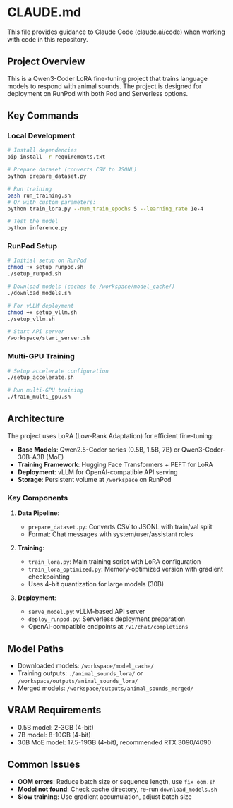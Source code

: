# CLAUDE.md

This file provides guidance to Claude Code (claude.ai/code) when working with code in this repository.

## Project Overview

This is a Qwen3-Coder LoRA fine-tuning project that trains language models to respond with animal sounds. The project is designed for deployment on RunPod with both Pod and Serverless options.

## Key Commands

### Local Development
```bash
# Install dependencies
pip install -r requirements.txt

# Prepare dataset (converts CSV to JSONL)
python prepare_dataset.py

# Run training
bash run_training.sh
# Or with custom parameters:
python train_lora.py --num_train_epochs 5 --learning_rate 1e-4

# Test the model
python inference.py
```

### RunPod Setup
```bash
# Initial setup on RunPod
chmod +x setup_runpod.sh
./setup_runpod.sh

# Download models (caches to /workspace/model_cache/)
./download_models.sh

# For vLLM deployment
chmod +x setup_vllm.sh
./setup_vllm.sh

# Start API server
/workspace/start_server.sh
```

### Multi-GPU Training
```bash
# Setup accelerate configuration
./setup_accelerate.sh

# Run multi-GPU training
./train_multi_gpu.sh
```

## Architecture

The project uses LoRA (Low-Rank Adaptation) for efficient fine-tuning:

- **Base Models**: Qwen2.5-Coder series (0.5B, 1.5B, 7B) or Qwen3-Coder-30B-A3B (MoE)
- **Training Framework**: Hugging Face Transformers + PEFT for LoRA
- **Deployment**: vLLM for OpenAI-compatible API serving
- **Storage**: Persistent volume at `/workspace` on RunPod

### Key Components

1. **Data Pipeline**: 
   - `prepare_dataset.py`: Converts CSV to JSONL with train/val split
   - Format: Chat messages with system/user/assistant roles

2. **Training**:
   - `train_lora.py`: Main training script with LoRA configuration
   - `train_lora_optimized.py`: Memory-optimized version with gradient checkpointing
   - Uses 4-bit quantization for large models (30B)

3. **Deployment**:
   - `serve_model.py`: vLLM-based API server
   - `deploy_runpod.py`: Serverless deployment preparation
   - OpenAI-compatible endpoints at `/v1/chat/completions`

## Model Paths

- Downloaded models: `/workspace/model_cache/`
- Training outputs: `./animal_sounds_lora/` or `/workspace/outputs/animal_sounds_lora/`
- Merged models: `/workspace/outputs/animal_sounds_merged/`

## VRAM Requirements

- 0.5B model: 2-3GB (4-bit)
- 7B model: 8-10GB (4-bit)
- 30B MoE model: 17.5-19GB (4-bit), recommended RTX 3090/4090

## Common Issues

- **OOM errors**: Reduce batch size or sequence length, use `fix_oom.sh`
- **Model not found**: Check cache directory, re-run `download_models.sh`
- **Slow training**: Use gradient accumulation, adjust batch size